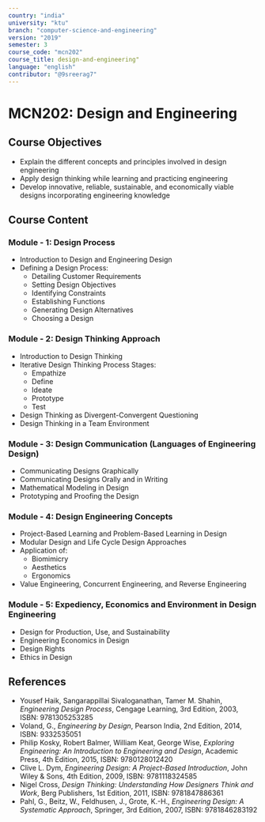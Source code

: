 ```yaml
---
country: "india"
university: "ktu"
branch: "computer-science-and-engineering"
version: "2019"
semester: 3
course_code: "mcn202"
course_title: design-and-engineering"
language: "english"
contributor: "@9sreerag7"
---
```


# MCN202: Design and Engineering

## Course Objectives

* Explain the different concepts and principles involved in design engineering  
* Apply design thinking while learning and practicing engineering  
* Develop innovative, reliable, sustainable, and economically viable designs incorporating engineering knowledge  

## Course Content

### Module - 1: Design Process
* Introduction to Design and Engineering Design  
* Defining a Design Process:
  - Detailing Customer Requirements  
  - Setting Design Objectives  
  - Identifying Constraints  
  - Establishing Functions  
  - Generating Design Alternatives  
  - Choosing a Design  

### Module - 2: Design Thinking Approach
* Introduction to Design Thinking  
* Iterative Design Thinking Process Stages:
  - Empathize  
  - Define  
  - Ideate  
  - Prototype  
  - Test  
* Design Thinking as Divergent-Convergent Questioning  
* Design Thinking in a Team Environment  

### Module - 3: Design Communication (Languages of Engineering Design)
* Communicating Designs Graphically  
* Communicating Designs Orally and in Writing  
* Mathematical Modeling in Design  
* Prototyping and Proofing the Design  

### Module - 4: Design Engineering Concepts
* Project-Based Learning and Problem-Based Learning in Design  
* Modular Design and Life Cycle Design Approaches  
* Application of:
  - Biomimicry  
  - Aesthetics  
  - Ergonomics  
* Value Engineering, Concurrent Engineering, and Reverse Engineering  

### Module - 5: Expediency, Economics and Environment in Design Engineering
* Design for Production, Use, and Sustainability  
* Engineering Economics in Design  
* Design Rights  
* Ethics in Design  

## References

* Yousef Haik, Sangarappillai Sivaloganathan, Tamer M. Shahin, *Engineering Design Process*, Cengage Learning, 3rd Edition, 2003, ISBN: 9781305253285  
* Voland, G., *Engineering by Design*, Pearson India, 2nd Edition, 2014, ISBN: 9332535051  
* Philip Kosky, Robert Balmer, William Keat, George Wise, *Exploring Engineering: An Introduction to Engineering and Design*, Academic Press, 4th Edition, 2015, ISBN: 9780128012420  
* Clive L. Dym, *Engineering Design: A Project-Based Introduction*, John Wiley & Sons, 4th Edition, 2009, ISBN: 9781118324585  
* Nigel Cross, *Design Thinking: Understanding How Designers Think and Work*, Berg Publishers, 1st Edition, 2011, ISBN: 9781847886361  
* Pahl, G., Beitz, W., Feldhusen, J., Grote, K.-H., *Engineering Design: A Systematic Approach*, Springer, 3rd Edition, 2007, ISBN: 9781846283192  

